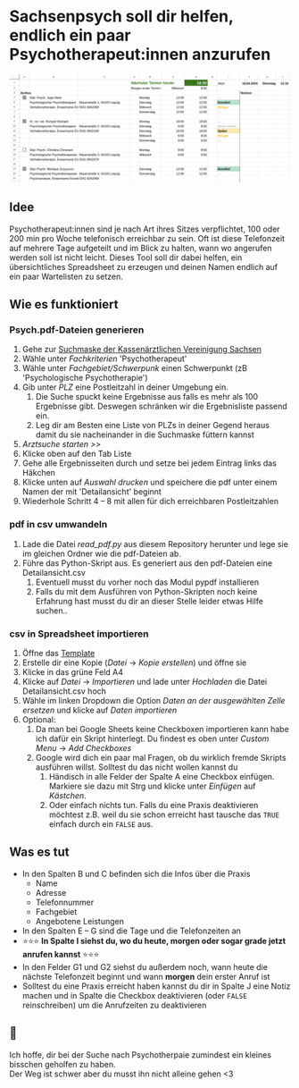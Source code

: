 # Sachsenpsych soll dir helfen, endlich ein paar Psychotherapeut:innen anzurufen

![Ein Beispielbild vom funktionierenden Spreadsheet](example.png)

## Idee

Psychotherapeut:innen sind je nach Art ihres Sitzes verpflichtet, 100 oder 200 min pro Woche telefonisch erreichbar zu sein.
Oft ist diese Telefonzeit auf mehrere Tage aufgeteilt und im Blick zu halten, wann wo angerufen werden soll ist nicht leicht.
Dieses Tool soll dir dabei helfen, ein übersichtliches Spreadsheet zu erzeugen und deinen Namen endlich auf ein paar
Wartelisten zu setzen.

## Wie es funktioniert

### Psych.pdf-Dateien generieren
 
1. Gehe zur [Suchmaske der Kassenärztlichen Vereinigung Sachsen](https://frigg.kvs-sachsen.de/arztsuche/)
1. Wähle unter _Fachkriterien_ 'Psychotherapeut'
1. Wähle unter _Fachgebiet/Schwerpunk_ einen Schwerpunkt (zB 'Psychologische Psychotherapie')
1. Gib unter _PLZ_ eine Postleitzahl in deiner Umgebung ein.
    1. Die Suche spuckt keine Ergebnisse aus falls es mehr als 100 Ergebnisse gibt. Deswegen schränken wir die Ergebnisliste passend ein.
    1. Leg dir am Besten eine Liste von PLZs in deiner Gegend heraus damit du sie nacheinander in die Suchmaske füttern kannst
1. _Arztsuche starten >>_
1. Klicke oben auf den Tab Liste
1. Gehe alle Ergebnisseiten durch und setze bei jedem Eintrag links das Häkchen
1. Klicke unten auf _Auswahl drucken_ und speichere die pdf unter einem Namen der mit 'Detailansicht' beginnt
1. Wiederhole Schritt 4 – 8 mit allen für dich erreichbaren Postleitzahlen

### pdf in csv umwandeln

1. Lade die Datei _read_pdf.py_ aus diesem Repository herunter und lege sie im gleichen Ordner wie die pdf-Dateien ab.
1. Führe das Python-Skript aus. Es generiert aus den pdf-Dateien eine Detailansicht.csv
    1. Eventuell musst du vorher noch das Modul pypdf installieren
    1. Falls du mit dem Ausführen von Python-Skripten noch keine Erfahrung hast musst du dir an dieser Stelle leider etwas Hilfe suchen..

### csv in Spreadsheet importieren

1. Öffne das [Template](https://docs.google.com/spreadsheets/d/1SUOJ-7U9_gVqb5uYxE79DaZ4zZvCvxb3-sZ1bcu5wRk)
1. Erstelle dir eine Kopie (_Datei_ &rarr; _Kopie erstellen_) und öffne sie
1. Klicke in das grüne Feld A4
1. Klicke auf _Datei_ &rarr; _Importieren_ und lade unter _Hochladen_ die Datei Detailansicht.csv hoch
1. Wähle im linken Dropdown die Option _Daten an der ausgewählten Zelle ersetzen_ und klicke auf _Daten importieren_
1. Optional:
    1. Da man bei Google Sheets keine Checkboxen importieren kann habe ich dafür ein Skript hinterlegt. Du findest es oben unter _Custom Menu_ &rarr; _Add Checkboxes_
    1. Google wird dich ein paar mal Fragen, ob du wirklich fremde Skripts ausführen willst. Solltest du das nicht wollen kannst du
        1. Händisch in alle Felder der Spalte A eine Checkbox einfügen. Markiere sie dazu mit Strg und klicke unter _Einfügen_ auf _Kästchen_.
        1. Oder einfach nichts tun. Falls du eine Praxis deaktivieren möchtest z.B. weil du sie schon erreicht hast tausche das `TRUE` einfach durch ein `FALSE` aus.

## Was es tut

- In den Spalten B und C befinden sich die Infos über die Praxis
    - Name
    - Adresse
    - Telefonnummer
    - Fachgebiet
    - Angebotene Leistungen
- In den Spalten E – G sind die Tage und die Telefonzeiten an 
- ⭐️⭐️⭐️ __In Spalte I siehst du, wo du heute, morgen oder sogar grade jetzt anrufen kannst__ ⭐️⭐️⭐️
- In den Felder G1 und G2 siehst du außerdem noch, wann heute die nächste Telefonzeit beginnt und wann __morgen__ dein erster Anruf ist
- Solltest du eine Praxis erreicht haben kannst du dir in Spalte J eine Notiz machen und in Spalte die Checkbox deaktivieren (oder `FALSE` reinschreiben) um die Anrufzeiten zu deaktivieren

## 🐥

Ich hoffe, dir bei der Suche nach Psychotherpaie zumindest ein kleines bisschen geholfen zu haben.  
Der Weg ist schwer aber du musst ihn nicht alleine gehen <3